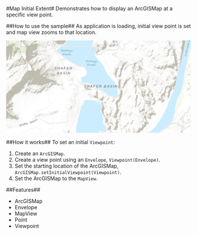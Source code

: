 #Map Initial Extent#
Demonstrates how to display an ArcGISMap at a specific view point.

##How to use the sample##
As application is loading, initial view point is set and map view zooms to that location.

![](MapInitialExtent.png)

##How it works##
To set an initial `Viewpoint`:

1. Create an `ArcGISMap`.  
2. Create a view point using an `Envelope`, `Viewpoint(Envelope)`.
3. Set the starting location of the ArcGISMap, `ArcGISMap.setInitialViewpoint(Viewpoint)`.
4. Set the ArcGISMap to the `MapView`.

##Features##
- ArcGISMap
- Envelope
- MapView
- Point
- Viewpoint
